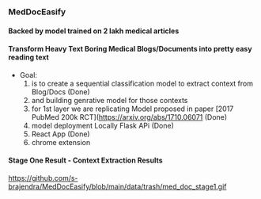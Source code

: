 
### MedDocEasify 
#### Backed by model trained on 2 lakh medical articles

#### Transform Heavy Text Boring Medical Blogs/Documents into pretty easy reading text
  * Goal:
    1. is to create a sequential classification model to extract context from Blog/Docs (Done)
    2. and building genrative model for those contexts 
    3. for 1st layer we are replicating Model proposed in paper [2017 PubMed 200k RCT](https://arxiv.org/abs/1710.06071 (Done)
    4. model deployment Locally Flask APi (Done)
    5. React App (Done) 
    6. chrome extension

#### Stage One Result - Context Extraction Results
https://github.com/s-brajendra/MedDocEasify/blob/main/data/trash/med_doc_stage1.gif
 


